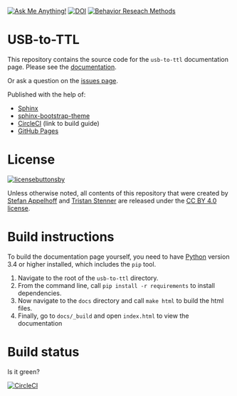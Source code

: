 [![Ask Me Anything!](https://img.shields.io/badge/Ask%20me-anything-1abc9c.svg)](https://github.com/sappelhoff/usb-to-ttl/issues/new)
[![DOI](https://zenodo.org/badge/DOI/10.5281/zenodo.3838692.svg)](https://doi.org/10.5281/zenodo.3838692)
[![Behavior Reseach Methods](https://img.shields.io/badge/Behavior%20Research%20Methods-published-11111.svg)](https://doi.org/10.3758/s13428-021-01571-z)

# USB-to-TTL

This repository contains the source code for the `usb-to-ttl` documentation
page. Please see the [documentation](https://stefanappelhoff.com/usb-to-ttl/).

Or ask a question on the [issues page](https://github.com/sappelhoff/usb-to-ttl/issues/new).

Published with the help of:

 - [Sphinx](https://www.sphinx-doc.org/en/master/)
 - [sphinx-bootstrap-theme](https://github.com/ryan-roemer/sphinx-bootstrap-theme)
 - [CircleCI](https://circleci.com/blog/deploying-documentation-to-github-pages-with-continuous-integration/) (link to build guide)
 - [GitHub Pages](https://pages.github.com/)

# License

[![licensebuttonsby](https://licensebuttons.net/l/by/3.0/88x31.png)](https://creativecommons.org/licenses/by/4.0)

Unless otherwise noted, all contents of this repository that were created by
[Stefan Appelhoff](https://stefanappelhoff.com) and
[Tristan Stenner](https://orcid.org/0000-0002-2428-9051)
are released under the
[CC BY 4.0 license](https://creativecommons.org/licenses/by/4.0).

# Build instructions

To build the documentation page yourself, you need to have
[Python](https://www.python.org/) version 3.4 or higher installed, which
includes the `pip` tool.

1. Navigate to the root of the `usb-to-ttl` directory.
1. From the command line, call `pip install -r requirements` to install
   dependencies.
1. Now navigate to the `docs` directory and call `make html` to build the html
   files.
1. Finally, go to `docs/_build` and open `index.html` to view the documentation

# Build status

Is it green?

[![CircleCI](https://circleci.com/gh/sappelhoff/usb-to-ttl.svg?style=shield)](https://circleci.com/gh/sappelhoff/usb-to-ttl)
